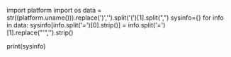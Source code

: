 import platform
import os
data = str((platform.uname())).replace(')','').split('(')[1].split(",")
sysinfo={}
for info in data:
    sysinfo[info.split('=')[0].strip()] = info.split('=')[1].replace("'",'').strip()

print(sysinfo)
